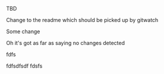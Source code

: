 TBD

Change to the readme which should be picked up by gitwatch

Some change

Oh it's got as far as saying no changes detected

fdfs

fdfsdfsdf fdsfs